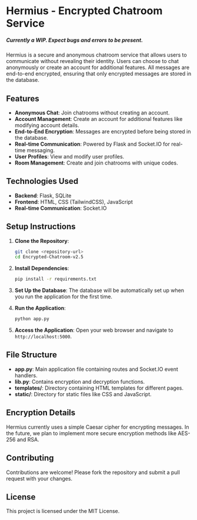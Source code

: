 # Hermius - Encrypted Chatroom Service

##### Currently a WIP. Expect bugs and errors to be present.
Hermius is a secure and anonymous chatroom service that allows users to communicate without revealing their identity. Users can choose to chat anonymously or create an account for additional features. All messages are end-to-end encrypted, ensuring that only encrypted messages are stored in the database.

## Features

- **Anonymous Chat**: Join chatrooms without creating an account.
- **Account Management**: Create an account for additional features like modifying account details.
- **End-to-End Encryption**: Messages are encrypted before being stored in the database.
- **Real-time Communication**: Powered by Flask and Socket.IO for real-time messaging.
- **User Profiles**: View and modify user profiles.
- **Room Management**: Create and join chatrooms with unique codes.

## Technologies Used

- **Backend**: Flask, SQLite
- **Frontend**: HTML, CSS (TailwindCSS), JavaScript
- **Real-time Communication**: Socket.IO

## Setup Instructions

1. **Clone the Repository**:
    ```bash
    git clone <repository-url>
    cd Encrypted-Chatroom-v2.5
    ```

2. **Install Dependencies**:
    ```bash
    pip install -r requirements.txt
    ```

3. **Set Up the Database**:
    The database will be automatically set up when you run the application for the first time.

4. **Run the Application**:
    ```bash
    python app.py
    ```

5. **Access the Application**:
    Open your web browser and navigate to `http://localhost:5000`.

## File Structure

- **app.py**: Main application file containing routes and Socket.IO event handlers.
- **lib.py**: Contains encryption and decryption functions.
- **templates/**: Directory containing HTML templates for different pages.
- **static/**: Directory for static files like CSS and JavaScript.

## Encryption Details

Hermius currently uses a simple Caesar cipher for encrypting messages. In the future, we plan to implement more secure encryption methods like AES-256 and RSA.

## Contributing

Contributions are welcome! Please fork the repository and submit a pull request with your changes.

## License

This project is licensed under the MIT License.
